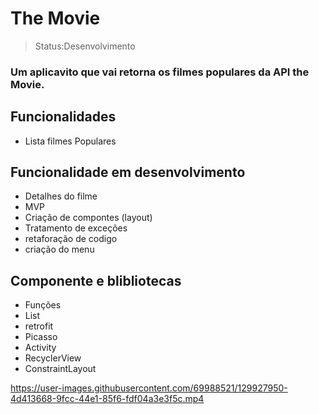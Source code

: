 

<h1>The Movie</h1>

>Status:Desenvolvimento

### Um aplicavito que vai retorna os filmes populares da API the Movie.



## Funcionalidades

+ Lista filmes Populares

## Funcionalidade em desenvolvimento

+ Detalhes do filme
+ MVP
+ Criação de compontes (layout)
+ Tratamento de exceções 
+ retaforação de codigo
+ criação do menu

## Componente e blibliotecas

+ Funções
+ List
+ retrofit
+ Picasso
+ Activity
+ RecyclerView
+ ConstraintLayout


https://user-images.githubusercontent.com/69988521/129927950-4d413668-9fcc-44e1-85f6-fdf04a3e3f5c.mp4

